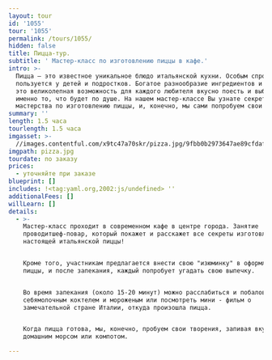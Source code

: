 ```yaml
---
layout: tour
id: '1055'
tour: '1055'
permalink: /tours/1055/
hidden: false
title: Пицца-тур.
subtitle: ' Мастер-класс по изготовлению пиццы в кафе.'
intro: >-
  Пицца – это известное уникальное блюдо итальянской кухни. Особым спросом пицца
  пользуется у детей и подростков. Богатое разнообразие ингредиентов и начинок -
  это великолепная возможность для каждого любителя вкусно поесть и выбрать
  именно то, что будет по душе. На нашем мастер-классе Вы узнате секреты
  мастерства по изготовлению пиццы, и, конечно, мы сами попробуем свои шедевры!
summary: ''
length: 1.5 часа
tourlength: 1.5 часа
imgasset: >-
  //images.contentful.com/x9tc47a70skr/pizza.jpg/9fbb0b2973647ae89cfdaf2c63c92fe1/pizza.jpg
imgpath: pizza.jpg
tourdate: по заказу
prices:
  - уточняйте при заказе
blueprint: []
includes: !<tag:yaml.org,2002:js/undefined> ''
additionalFees: []
willLearn: []
details:
  - >-
    Мастер-класс проходит в современном кафе в центре города. Занятие
    проводитшеф-повар, который покажет и расскажет все секреты изготовления
    настоящей итальянской пиццы!


    Кроме того, участникам предлагается внести свою "изюминку" в оформление
    пиццы, и после запекания, каждый попробует угадать свою выпечку.


    Во время запекания (около 15-20 минут) можно расслабиться и побаловать
    себямолочным коктелем и мороженым или посмотреть мини - фильм о
    замечательной стране Италии, откуда произошла пицца.


    Когда пицца готова, мы, конечно, пробуем свои творения, запивая вкусным
    домашним морсом или компотом.

---
```


